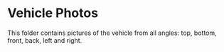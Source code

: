 # Vehicle Photos

This folder contains pictures of the vehicle from all angles: top, bottom, front, back, left and right.<br>


